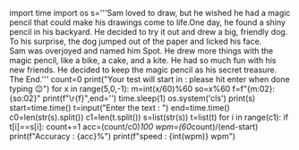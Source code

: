 import time
import os
s='''Sam loved to draw, but he wished he had a magic pencil that could make his 
    drawings come to life.One day, he found a shiny pencil in his backyard. 
    He decided to try it out and drew a big, friendly dog. 
    To his surprise, the dog jumped out of the paper and licked his face.   
    Sam was overjoyed and named him Spot. He drew more things with the magic pencil,
    like a bike, a cake, and a kite. He had so much fun with his new friends. 
    He decided to keep the magic pencil as his secret treasure. The End.'''
count=0
print("Your test will start in : please hit enter when done typing 😉")
for x in range(5,0,-1):
    m=int(x/60)%60
    so=x%60
    f=f"{m:02}:{so:02}"
    print(f"\r{f}",end='') 
    time.sleep(1)
os.system('cls')
print(s)
start=time.time()
t=input("Enter the text : ")
end=time.time()
c0=len(str(s).split())
c1=len(t.split())
s=list(str(s))
t=list(t)
for i in range(c1):
    if t[i]==s[i]:
        count+=1
acc=(count/c0)*100
wpm=(60*count)/(end-start)
print(f"Accuracy : {acc}%")
print(f"speed : {int(wpm)} wpm")
